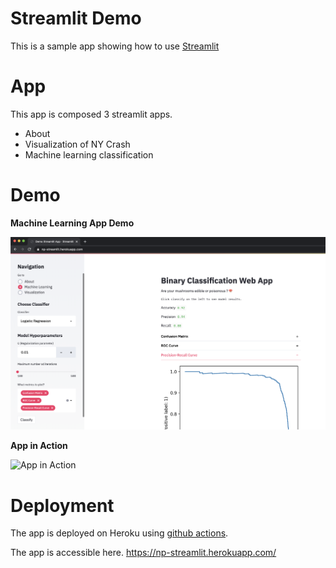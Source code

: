 # Streamlit Demo

This is a sample app showing how to use [Streamlit](https://www.streamlit.io/)


# App 

This app is composed 3 streamlit apps.
- About
- Visualization of NY Crash
- Machine learning classification


# Demo 

**Machine Learning App Demo**

![Machine Learning App Demo](images/ml_demo.png)



**App in Action**

![App in Action](images/in_action.gif)



# Deployment

The app is deployed on Heroku using [github actions](.github/workflows/main.yml).

The app is accessible here.
https://np-streamlit.herokuapp.com/
